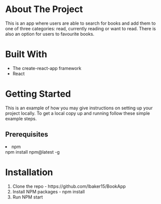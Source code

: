 <h1>About The Project</h1>
<p>This is an app where users are able to search for books and add them to one of three categories: read, currently reading or want to read.  There is also an option for users to favourite books.</p>

<h1>Built With</h1>
<ul>
<li>The create-react-app framework</li>
<li>React</li>
</ul>

<h1>Getting Started</h1>
This is an example of how you may give instructions on setting up your project locally. To get a local copy up and running follow these simple example steps.
<h2>Prerequisites</h3>
<li>npm</li>
npm install npm@latest -g

<h1>Installation</h1>
<ol>
<li>Clone the repo - https://github.com/lbaker15/BookApp</li>
<li>Install NPM packages - npm install</li>
<li>Run NPM start</li>
</ol>
